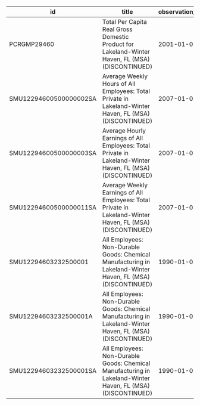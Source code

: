 | id                     | title                                                                                                      | observation_start   | observation_end   |
|------------------------|------------------------------------------------------------------------------------------------------------|---------------------|-------------------|
| PCRGMP29460            | Total Per Capita Real Gross Domestic Product for Lakeland-Winter Haven, FL (MSA) (DISCONTINUED)            | 2001-01-01          | 2017-01-01        |
| SMU12294600500000002SA | Average Weekly Hours of All Employees: Total Private in Lakeland-Winter Haven, FL (MSA) (DISCONTINUED)     | 2007-01-01          | 2022-03-01        |
| SMU12294600500000003SA | Average Hourly Earnings of All Employees: Total Private in Lakeland-Winter Haven, FL (MSA) (DISCONTINUED)  | 2007-01-01          | 2022-03-01        |
| SMU12294600500000011SA | Average Weekly Earnings of All Employees: Total Private in Lakeland-Winter Haven, FL (MSA) (DISCONTINUED)  | 2007-01-01          | 2022-03-01        |
| SMU12294603232500001   | All Employees: Non-Durable Goods: Chemical Manufacturing in Lakeland-Winter Haven, FL (MSA) (DISCONTINUED) | 1990-01-01          | 2013-12-01        |
| SMU12294603232500001A  | All Employees: Non-Durable Goods: Chemical Manufacturing in Lakeland-Winter Haven, FL (MSA) (DISCONTINUED) | 1990-01-01          | 2012-01-01        |
| SMU12294603232500001SA | All Employees: Non-Durable Goods: Chemical Manufacturing in Lakeland-Winter Haven, FL (MSA) (DISCONTINUED) | 1990-01-01          | 2013-12-01        |